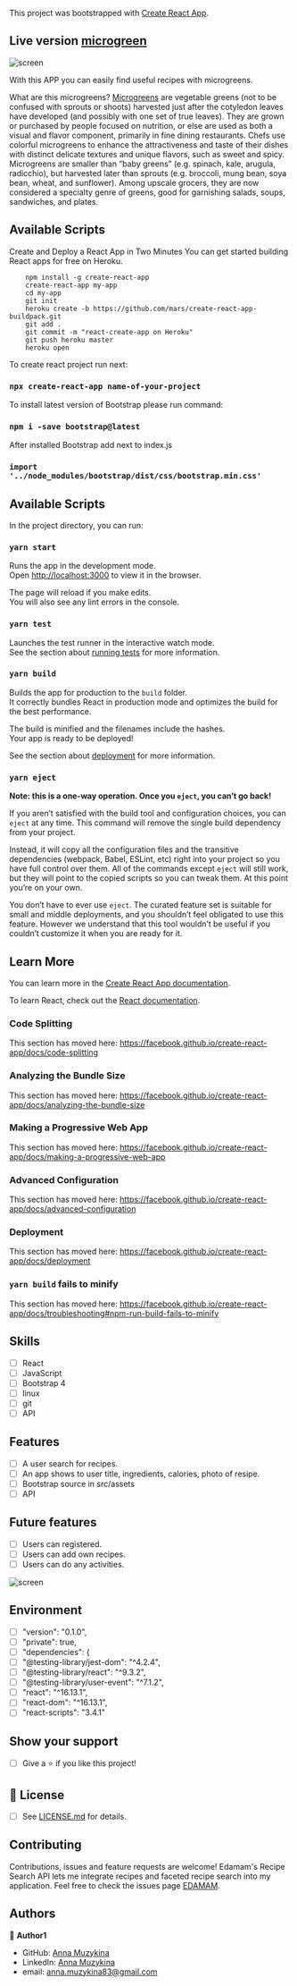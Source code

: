 This project was bootstrapped with [Create React App](https://github.com/facebook/create-react-app).
## Live version [microgreen](https://peaceful-crag-22986.herokuapp.com/)

![screen](https://github.com/Anna-Myzukina/microgreen/blob/master/src/img/easy-microgreens.jpg)

With this APP you can easily find useful recipes with microgreens.

What are this microgreens? [Microgreens](https://en.wikipedia.org/wiki/Microgreen) are vegetable greens (not to be confused with sprouts or shoots) harvested just after the cotyledon leaves have developed (and possibly with one set of true leaves). They are grown or purchased by people focused on nutrition, or else are used as both a visual and flavor component, primarily in fine dining restaurants. Chefs use colorful microgreens to enhance the attractiveness and taste of their dishes with distinct delicate textures and unique flavors, such as sweet and spicy. Microgreens are smaller than “baby greens” (e.g. spinach, kale, arugula, radicchio), but harvested later than sprouts (e.g. broccoli, mung bean, soya bean, wheat, and sunflower). Among upscale grocers, they are now considered a specialty genre of greens, good for garnishing salads, soups, sandwiches, and plates.


## Available Scripts

Create and Deploy a React App in Two Minutes
You can get started building React apps for free on Heroku.

        npm install -g create-react-app
        create-react-app my-app
        cd my-app
        git init
        heroku create -b https://github.com/mars/create-react-app-buildpack.git
        git add .
        git commit -m "react-create-app on Heroku"
        git push heroku master
        heroku open


To create react project run next:

### `npx create-react-app name-of-your-project`

To install latest version of Bootstrap please run command:

### `npm i -save bootstrap@latest`

After installed Bootstrap add next to index.js

### `import '../node_modules/bootstrap/dist/css/bootstrap.min.css'`



## Available Scripts


In the project directory, you can run:

### `yarn start`

Runs the app in the development mode.<br />
Open [http://localhost:3000](http://localhost:3000) to view it in the browser.

The page will reload if you make edits.<br />
You will also see any lint errors in the console.

### `yarn test`

Launches the test runner in the interactive watch mode.<br />
See the section about [running tests](https://facebook.github.io/create-react-app/docs/running-tests) for more information.

### `yarn build`

Builds the app for production to the `build` folder.<br />
It correctly bundles React in production mode and optimizes the build for the best performance.

The build is minified and the filenames include the hashes.<br />
Your app is ready to be deployed!

See the section about [deployment](https://facebook.github.io/create-react-app/docs/deployment) for more information.

### `yarn eject`

**Note: this is a one-way operation. Once you `eject`, you can’t go back!**

If you aren’t satisfied with the build tool and configuration choices, you can `eject` at any time. This command will remove the single build dependency from your project.

Instead, it will copy all the configuration files and the transitive dependencies (webpack, Babel, ESLint, etc) right into your project so you have full control over them. All of the commands except `eject` will still work, but they will point to the copied scripts so you can tweak them. At this point you’re on your own.

You don’t have to ever use `eject`. The curated feature set is suitable for small and middle deployments, and you shouldn’t feel obligated to use this feature. However we understand that this tool wouldn’t be useful if you couldn’t customize it when you are ready for it.

## Learn More

You can learn more in the [Create React App documentation](https://facebook.github.io/create-react-app/docs/getting-started).

To learn React, check out the [React documentation](https://reactjs.org/).

### Code Splitting

This section has moved here: https://facebook.github.io/create-react-app/docs/code-splitting

### Analyzing the Bundle Size

This section has moved here: https://facebook.github.io/create-react-app/docs/analyzing-the-bundle-size

### Making a Progressive Web App

This section has moved here: https://facebook.github.io/create-react-app/docs/making-a-progressive-web-app

### Advanced Configuration

This section has moved here: https://facebook.github.io/create-react-app/docs/advanced-configuration

### Deployment

This section has moved here: https://facebook.github.io/create-react-app/docs/deployment

### `yarn build` fails to minify

This section has moved here: https://facebook.github.io/create-react-app/docs/troubleshooting#npm-run-build-fails-to-minify

## Skills
- [ ] React 
- [ ] JavaScript
- [ ] Bootstrap 4
- [ ] linux
- [ ] git
- [ ] API

## Features
- [ ] A user search for recipes.
- [ ] An app shows to user title, ingredients, calories, photo of resipe.
- [ ] Bootstrap source in src/assets
- [ ] API

## Future features
- [ ] Users can registered.
- [ ] Users can add own recipes.
- [ ] Users can do any activities.

![screen](https://github.com/Anna-Myzukina/groupon/blob/deploy/app/assets/images/screen.png)


## Environment
 - [ ] "version": "0.1.0",
 - [ ] "private": true,
 - [ ] "dependencies": {
 - [ ] "@testing-library/jest-dom": "^4.2.4",
 - [ ] "@testing-library/react": "^9.3.2",
 - [ ] "@testing-library/user-event": "^7.1.2",
 - [ ] "react": "^16.13.1",
 - [ ] "react-dom": "^16.13.1",
 - [ ] "react-scripts": "3.4.1"

## Show your support

- [ ] Give a ⭐️ if you like this project!

## 📝 License

* [ ] See [LICENSE.md]() for details.

##  Contributing

Contributions, issues and feature requests are welcome!
Edamam's Recipe Search API lets me integrate recipes and faceted recipe search into my application.
Feel free to check the issues page [EDAMAM](https://developer.edamam.com/edamam-recipe-api).

## Authors

👤 **Author1**
* GitHub: [Anna Muzykina](https://github.com/Anna-Myzukina)
* LinkedIn: [Anna Muzykina](https://www.linkedin.com/in/anna-muzykina/)
* email: anna.muzykina83@gmail.com
